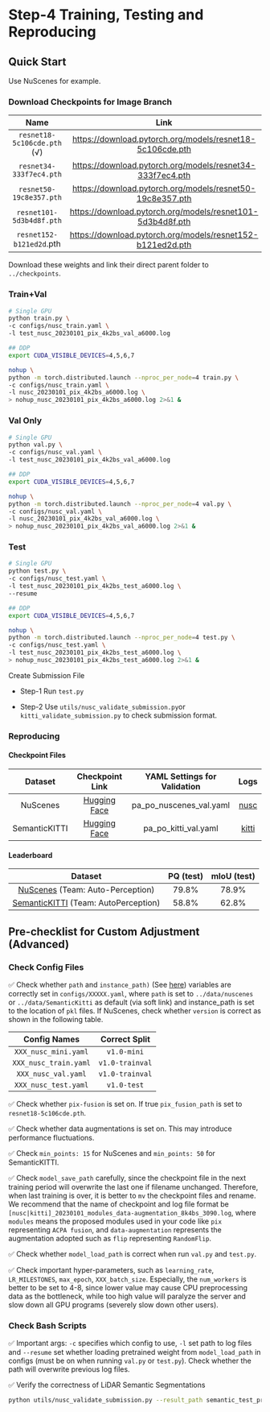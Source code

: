 # Step-4 Training, Testing and Reproducing

## Quick Start

Use NuScenes for example.

### Download Checkpoints for Image Branch

|            Name             |                            Link                            |
| :-------------------------: | :--------------------------------------------------------: |
| `resnet18-5c106cde.pth` (√) | https://download.pytorch.org/models/resnet18-5c106cde.pth  |
|   `resnet34-333f7ec4.pth`   | https://download.pytorch.org/models/resnet34-333f7ec4.pth  |
|   `resnet50-19c8e357.pth`   | https://download.pytorch.org/models/resnet50-19c8e357.pth  |
|  `resnet101-5d3b4d8f.pth`   | https://download.pytorch.org/models/resnet101-5d3b4d8f.pth |
|  `resnet152-b121ed2d`.pth   | https://download.pytorch.org/models/resnet152-b121ed2d.pth |

Download these weights and link their direct parent folder to `../checkpoints`.

### Train+Val

```bash
# Single GPU
python train.py \
-c configs/nusc_train.yaml \
-l test_nusc_20230101_pix_4k2bs_val_a6000.log

## DDP
export CUDA_VISIBLE_DEVICES=4,5,6,7

nohup \
python -m torch.distributed.launch --nproc_per_node=4 train.py \
-c configs/nusc_train.yaml \
-l nusc_20230101_pix_4k2bs_a6000.log \
> nohup_nusc_20230101_pix_4k2bs_a6000.log 2>&1 &
```



### Val Only

```bash
# Single GPU
python val.py \
-c configs/nusc_val.yaml \
-l test_nusc_20230101_pix_4k2bs_val_a6000.log

## DDP
export CUDA_VISIBLE_DEVICES=4,5,6,7

nohup \
python -m torch.distributed.launch --nproc_per_node=4 val.py \
-c configs/nusc_val.yaml \
-l nusc_20230101_pix_4k2bs_val_a6000.log \
> nohup_nusc_20230101_pix_4k2bs_val_a6000.log 2>&1 &
```



### Test

```bash
# Single GPU
python test.py \
-c configs/nusc_test.yaml \
-l test_nusc_20230101_pix_4k2bs_test_a6000.log \
--resume

## DDP
export CUDA_VISIBLE_DEVICES=4,5,6,7

nohup \
python -m torch.distributed.launch --nproc_per_node=4 test.py \
-c configs/nusc_test.yaml \
-l test_nusc_20230101_pix_4k2bs_test_a6000.log \
> nohup_nusc_20230101_pix_4k2bs_test_a6000.log 2>&1 &
```



Create Submission File 

- Step-1 Run `test.py`

- Step-2 Use `utils/nusc_validate_submission.py`or `kitti_validate_submission.py` to check submission format.

### Reproducing

#### Checkpoint Files

|    Dataset    |                 Checkpoint Link                  | YAML Settings for Validation |               Logs                |
| :-----------: | :----------------------------------------------: | :--------------------------: | :-------------------------------: |
|   NuScenes    | [Hugging Face](https://huggingface.co/im99/lcps) |   pa_po_nuscenes_val.yaml    |  [nusc](logs/nohup_nusc_val.log)  |
| SemanticKITTI | [Hugging Face](https://huggingface.co/im99/lcps) |     pa_po_kitti_val.yaml     | [kitti](logs/nohup_kitti_val.log) |



#### Leaderboard

|                           Dataset                            | PQ (test) | mIoU (test) |
| :----------------------------------------------------------: | :-------: | :---------: |
| [NuScenes](https://eval.ai/web/challenges/challenge-page/1243/leaderboard/3127) (Team: Auto-Perception) |   79.8%   |    78.9%    |
| [SemanticKITTI](https://codalab.lisn.upsaclay.fr/competitions/7092#results) (Team: AutoPerception) |   58.8%   |    62.8%    |



## Pre-checklist for Custom Adjustment (Advanced)

### Check Config Files

:white_check_mark: Check whether `path` and `instance_path)` (See [here](https://github.com/zhangzw12319/lcps/blob/main/docs/prepare_nusc.md)) variables are correctly set in `configs/XXXXX.yaml`, where `path` is set to `../data/nuscenes` or `../data/SemanticKitti` as default (via soft link) and instance_path is set to the location of `pkl` files. If NuScenes, check whether `version` is correct as shown in the following table.

|     Config Names      |  Correct Split  |
| :-------------------: | :-------------: |
| `XXX_nusc_mini.yaml`  |   `v1.0-mini`   |
| `XXX_nusc_train.yaml` | `v1.0-trainval` |
|  `XXX_nusc_val.yaml`  | `v1.0-trainval` |
| `XXX_nusc_test.yaml`  |   `v1.0-test`   |

:white_check_mark: Check whether `pix-fusion` is set on. If true `pix_fusion_path` is set to `resnet18-5c106cde.pth`.

:white_check_mark: Check whether data augmentations is set on. This may introduce performance fluctuations.

:white_check_mark: Check `min_points: 15` for NuScenes and `min_points: 50` for SemanticKITTI.

:white_check_mark: Check `model_save_path` carefully, since the checkpoint file in the next training period will overwrite the last one if filename unchanged. Therefore, when last training is over, it is better to `mv` the checkpoint files and rename. We recommend that the name of checkpoint and log file format be `[nusc|kitti]_20230101_modules_data-augmentation_8k4bs_3090.log`, where  `modules` means the proposed modules used in your code like `pix` representing `ACPA fusion`, and `data-augmentation` represents the augmentation adopted such as `flip` representing `RandomFlip`.

:white_check_mark: Check whether `model_load_path` is correct when run `val.py` and `test.py`.

:white_check_mark: Check important hyper-parameters, such as `learning_rate`, `LR_MILESTONES`, `max_epoch`, `XXX_batch_size`. Especially, the `num_workers` is better to be set to 4-8, since lower value may cause CPU preprocessing data as the bottleneck, while too high value will paralyze the server and slow down all GPU programs (severely slow down other users).

### Check Bash Scripts

:white_check_mark: Important args: `-c` specifies which config to use, `-l` set path to log files and `--resume` set whether loading pretrained weight from `model_load_path` in configs (must be on when running `val.py` or `test.py`). Check whether the path will overwrite previous log files.

:white_check_mark: Verify the correctness of LiDAR Semantic Segmentations

```bash
python utils/nusc_validate_submission.py --result_path semantic_test_preds/ --eval_set test --dataroot path_to_test_set --version v1.0-test --verbose True --zip_out ./ 
```













